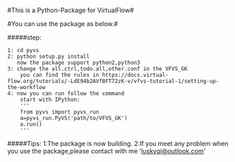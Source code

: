 #This is a Python-Package for VirtualFlow#

#You can use the package as below.#

#####step:

    1: cd pyvs
    2: python setup.py install
       now the package support python2,python3
    3: change the all.ctrl,todo.all,other.conf in the VFVS_GK
        you can find the rules in https://docs.virtual-flow.org/tutorials/-LdE94b2AVfBFT72zK-v/vfvs-tutorial-1/setting-up-the-workflow
    4: now you can run follow the command
        start with IPython:
        '''
        from pyvs import pyvs_run
        a=pyvs_run.PyVS('path/to/VFVS_GK')
        a.run()
        '''
#####Tips:
    1:The package is now building.
    2:If you meet any problem when you use the package,please contact with me 'luskyqi@outlook.com'
